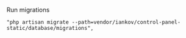 <p>Run migrations</p>

```
"php artisan migrate --path=vendor/iankov/control-panel-static/database/migrations",
```